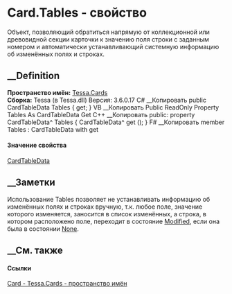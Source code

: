 # Card.Tables - свойство
Объект, позволяющий обратиться напрямую от коллекционной или древовидной
секции карточки к значению поля строки с заданным номером и автоматически
устанавливающий системную информацию об изменённых полях и строках.
## __Definition
 **Пространство имён:** [Tessa.Cards](N_Tessa_Cards.htm)  
 **Сборка:** Tessa (в Tessa.dll) Версия: 3.6.0.17
C# __Копировать
     public CardTableData Tables { get; }
VB __Копировать
     Public ReadOnly Property Tables As CardTableData
    	Get
C++ __Копировать
     public:
    property CardTableData^ Tables {
    	CardTableData^ get ();
    }
F# __Копировать
     member Tables : CardTableData with get
#### Значение свойства
[CardTableData](T_Tessa_Cards_CardTableData.htm)
##  __Заметки
Использование Tables позволяет не устанавливать информацию об изменённых полях
и строках вручную, т.к. любое поле, значение которого изменяется, заносится в
список изменённых, а строка, в котором расположено поле, переходит в состояние
[Modified](T_Tessa_Cards_CardRowState.htm), если она была в состоянии
[None](T_Tessa_Cards_CardRowState.htm).
## __См. также
#### Ссылки
[Card - ](T_Tessa_Cards_Card.htm)
[Tessa.Cards - пространство имён](N_Tessa_Cards.htm)
